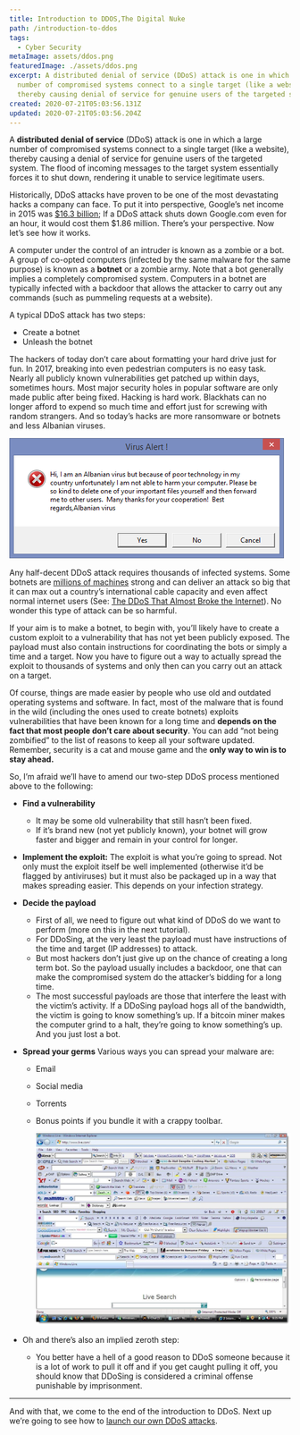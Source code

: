 ```yaml
---
title: Introduction to DDOS,The Digital Nuke
path: /introduction-to-ddos
tags:
  - Cyber Security
metaImage: assets/ddos.png
featuredImage: ./assets/ddos.png
excerpt: A distributed denial of service (DDoS) attack is one in which a large
  number of compromised systems connect to a single target (like a website),
  thereby causing denial of service for genuine users of the targeted system
created: 2020-07-21T05:03:56.131Z
updated: 2020-07-21T05:03:56.204Z
---
```

A **distributed denial of service** (DDoS) attack is one in which a large number of compromised systems connect to a single target (like a website), thereby causing a denial of service for genuine users of the targeted system. The flood of incoming messages to the target system essentially forces it to shut down, rendering it unable to service legitimate users.

Historically, DDoS attacks have proven to be one of the most devastating hacks a company can face. To put it into perspective, Google’s net income in 2015 was [$16.3 billion](https://www.statista.com/statistics/266472/googles-net-income/); If a DDoS attack shuts down Google.com even for an hour, it would cost them $1.86 million. There’s your perspective. Now let’s see how it works.

A computer under the control of an intruder is known as a zombie or a bot. A group of co-opted computers (infected by the same malware for the same purpose) is known as a **botnet** or a zombie army. Note that a bot generally implies a completely compromised system. Computers in a botnet are typically infected with a backdoor that allows the attacker to carry out any commands (such as pummeling requests at a website).

A typical DDoS attack has two steps:

* Create a botnet
* Unleash the botnet

The hackers of today don’t care about formatting your hard drive just for fun. In 2017, breaking into even pedestrian computers is no easy task. Nearly all publicly known vulnerabilities get patched up within days, sometimes hours. Most major security holes in popular software are only made public after being fixed. Hacking is hard work. Blackhats can no longer afford to expend so much time and effort just for screwing with random strangers. And so today’s hacks are more ransomware or botnets and less Albanian viruses.

![Maybe blackhats should try being more polite](assets/albanianvirus.png "Maybe blackhats should try being more polite")

Any half-decent DDoS attack requires thousands of infected systems. Some botnets are [millions of machines](https://en.wikipedia.org/wiki/Botnet) strong and can deliver an attack so big that it can max out a country’s international cable capacity and even affect normal internet users (See: [The DDoS That Almost Broke the Internet](https://blog.cloudflare.com/the-ddos-that-almost-broke-the-internet/)). No wonder this type of attack can be so harmful.

If your aim is to make a botnet, to begin with, you’ll likely have to create a custom exploit to a vulnerability that has not yet been publicly exposed. The payload must also contain instructions for coordinating the bots or simply a time and a target. Now you have to figure out a way to actually spread the exploit to thousands of systems and only then can you carry out an attack on a target.

Of course, things are made easier by people who use old and outdated operating systems and software. In fact, most of the malware that is found in the wild (including the ones used to create botnets) exploits vulnerabilities that have been known for a long time and **depends on the fact that most people don’t care about security**. You can add “not being zombified” to the list of reasons to keep all your software updated. Remember, security is a cat and mouse game and the **only way to win is to stay ahead.**

So, I’m afraid we’ll have to amend our two-step DDoS process mentioned above to the following:

* **Find a vulnerability**

  * It may be some old vulnerability that still hasn’t been fixed.
  * If it’s brand new (not yet publicly known), your botnet will grow faster and bigger and remain in your control for longer.
* **Implement the exploit:** The exploit is what you’re going to spread. Not only must the exploit itself be well implemented (otherwise it’d be flagged by antiviruses) but it must also be packaged up in a way that makes spreading easier. This depends on your infection strategy.
* **Decide the payload**

  * First of all, we need to figure out what kind of DDoS do we want to perform (more on this in the next tutorial).
  * For DDoSing, at the very least the payload must have instructions of the time and target (IP addresses) to attack.
  * But most hackers don’t just give up on the chance of creating a long term bot. So the payload usually includes a backdoor, one that can make the compromised system do the attacker’s bidding for a long time.
  * The most successful payloads are those that interfere the least with the victim’s activity. If a DDoSing payload hogs all of the bandwidth, the victim is going to know something’s up. If a bitcoin miner makes the computer grind to a halt, they’re going to know something’s up. And you just lost a bot.
* **Spread your germs** Various ways you can spread your malware are:

  * Email
  * Social media
  * Torrents
  * Bonus points if you bundle it with a crappy toolbar.

    ![crappy toolbar](assets/crappytoolbar.jpeg "crappy toolbar")
* Oh and there’s also an implied zeroth step:

  * You better have a hell of a good reason to DDoS someone because it is a lot of work to pull it off and if you get caught pulling it off, you should know that DDoSing is considered a criminal offense punishable by imprisonment.

---
And with that, we come to the end of the introduction to DDoS. Next up we’re going to see how to [launch our own DDoS attacks](https://blog.leewardslope.com/launching-ddos-attack).